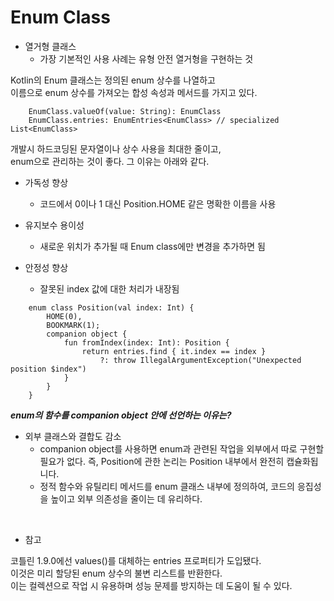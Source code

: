 Enum Class
===

* 열거형 클래스
  - 가장 기본적인 사용 사례는 유형 안전 열거형을 구현하는 것

Kotlin의 Enum 클래스는 정의된 enum 상수를 나열하고   
이름으로 enum 상수를 가져오는 합성 속성과 메서드를 가지고 있다.   

```
    EnumClass.valueOf(value: String): EnumClass
    EnumClass.entries: EnumEntries<EnumClass> // specialized List<EnumClass>
```

개발시 하드코딩된 문자열이나 상수 사용을 최대한 줄이고,   
enum으로 관리하는 것이 좋다. 그 이유는 아래와 같다.

* 가독성 향상
  - 코드에서 0이나 1 대신 Position.HOME 같은 명확한 이름을 사용

* 유지보수 용이성
  - 새로운 위치가 추가될 때 Enum class에만 변경을 추가하면 됨

* 안정성 향상
  - 잘못된 index 값에 대한 처리가 내장됨

```
    enum class Position(val index: Int) {
        HOME(0),
        BOOKMARK(1);
        companion object {
            fun fromIndex(index: Int): Position {
                return entries.find { it.index == index }
                    ?: throw IllegalArgumentException("Unexpected position $index")
            }
        }
    }
```

***enum의 함수를 companion object 안에 선언하는 이유는?***

* 외부 클래스와 결합도 감소 
  - companion object를 사용하면 enum과 관련된 작업을 외부에서 따로 구현할 필요가 없다. 즉, Position에 관한 논리는 Position 내부에서 완전히 캡슐화됩니다.
  -  정적 함수와 유틸리티 메서드를 enum 클래스 내부에 정의하여, 코드의 응집성을 높이고 외부 의존성을 줄이는 데 유리하다.

<br>

+ 참고

코틀린 1.9.0에선 values()를 대체하는 entries 프로퍼티가 도입됐다.   
이것은 미리 할당된 enum 상수의 불변 리스트를 반환한다.   
이는 컬렉션으로 작업 시 유용하며 성능 문제를 방지하는 데 도움이 될 수 있다.